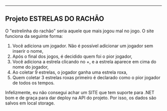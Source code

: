 --------------------------
Projeto ESTRELAS DO RACHÃO
--------------------------

O "estrelinha do rachão" seria aquele que mais jogou mal no jogo. O site funciona da seguinte forma:
  1. Você adiciona um jogador. Não é possível adicionar um jogador sem inserir o nome,
  2. Após o final dos jogos, é decidido quem foi o pior jogador,
  3. Você adiciona a estrela clicando no +, e a estrela aparece em cima do nome do jogador,
  4. Ao coletar 9 estrelas, o jogador ganha uma estrela roxa,
  5. Quem coletar 3 estrelas roxas primeiro é declarado como o pior jogador de todos os tempos.

Infelizmente, eu não consegui achar um SITE que tem suporte para .NET bom e de graça para dar deploy na API do projeto. Por isso, os dados são salvos em local storage.
